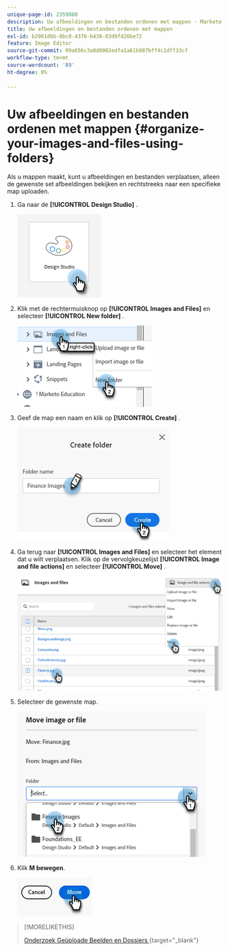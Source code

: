 ```yaml
---
unique-page-id: 2359880
description: Uw afbeeldingen en bestanden ordenen met mappen - Marketo Docs - Productdocumentatie
title: Uw afbeeldingen en bestanden ordenen met mappen
exl-id: b2961d6b-8bc0-4376-b438-03d9fd26be72
feature: Image Editor
source-git-commit: 09a656c3a0d0002edfa1a61b987bff4c1dff33cf
workflow-type: tm+mt
source-wordcount: '89'
ht-degree: 0%

---
```


# Uw afbeeldingen en bestanden ordenen met mappen {#organize-your-images-and-files-using-folders}

Als u mappen maakt, kunt u afbeeldingen en bestanden verplaatsen, alleen de gewenste set afbeeldingen bekijken en rechtstreeks naar een specifieke map uploaden.

1. Ga naar de **[!UICONTROL Design Studio]** .

   ![](assets/organize-your-images-and-files-using-folders-1.png)

1. Klik met de rechtermuisknop op **[!UICONTROL Images and Files]** en selecteer **[!UICONTROL New folder]** .

   ![](assets/organize-your-images-and-files-using-folders-2.png)

1. Geef de map een naam en klik op **[!UICONTROL Create]** .

   ![](assets/organize-your-images-and-files-using-folders-3.png)

1. Ga terug naar **[!UICONTROL Images and Files]** en selecteer het element dat u wilt verplaatsen. Klik op de vervolgkeuzelijst **[!UICONTROL Image and file actions]** en selecteer **[!UICONTROL Move]** .

   ![](assets/organize-your-images-and-files-using-folders-4.png)

1. Selecteer de gewenste map.

   ![](assets/organize-your-images-and-files-using-folders-5.png)

1. Klik **M  bewegen**.

   ![](assets/organize-your-images-and-files-using-folders-6.png)

>[!MORELIKETHIS]
>
>[ Onderzoek Geüploade Beelden en Dossiers ](/help/marketo/product-docs/demand-generation/images-and-files/search-uploaded-images-and-files.md){target="_blank"}
